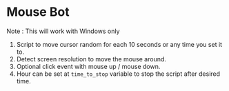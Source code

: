 # Mouse Bot

Note : This will work with Windows only

1. Script to move cursor random for each 10 seconds or any time you set it to.
2. Detect screen resolution to move the mouse around.
3. Optional click event with mouse up / mouse down.
4. Hour can be set at ```time_to_stop``` variable to stop the script after desired time.


